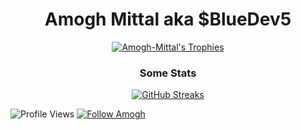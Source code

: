 <h1 align="center">Amogh Mittal aka $BlueDev5</h1>

<p align="center"> <a href="https://github.com/ryo-ma/github-profile-trophy"><img src="https://github-profile-trophy.vercel.app/?username=Amogh-Mittal&theme=onedark&no-bg=true&no-frame=true" alt="Amogh-Mittal's Trophies" /></a> </p>

<h3 align="center">Some Stats</h3>
<p align="center">
<!--   <a href="https://github.com/anuraghazra/github-readme-stats"> <img alt="Top Languages" src="https://github-readme-stats.vercel.app/api/top-langs/?username=Amogh-Mittal&layout=compact&hide_border=true&bg_color=18181800&title_color=00b3b3&text_color=efefef&hide=c%2B%2B"> </a> -->
  <a href="https://git.io/streak-stats"> <img alt="GitHub Streaks" src="http://github-readme-streak-stats.herokuapp.com?user=Amogh-Mittal&hide_border=true&background=18181800&ring=00B3B3&dates=fa00a7&currStreakNum=EFEFEF&sideNums=EFEFEF&sideLabels=00fa9e"> </a>
</p>

![Profile Views](https://komarev.com/ghpvc/?username=Amogh-Mittal&label=views)
[![Follow Amogh](https://img.shields.io/github/followers/Amogh-Mittal?label=Follow&style=social)](https://github.com/Amogh-Mittal)

<!---
Amogh-Mittal/Amogh-Mittal is a ✨ special ✨ repository because its `README.md` (this file) appears on your GitHub profile.
You can click the Preview link to take a look at your changes.
--->
